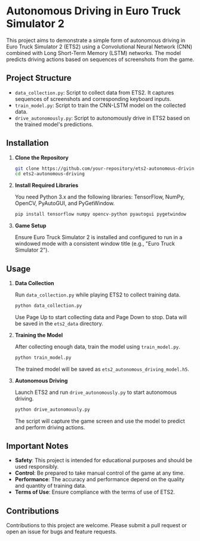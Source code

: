 
# Autonomous Driving in Euro Truck Simulator 2

This project aims to demonstrate a simple form of autonomous driving in Euro Truck Simulator 2 (ETS2) using a Convolutional Neural Network (CNN) combined with Long Short-Term Memory (LSTM) networks. The model predicts driving actions based on sequences of screenshots from the game.

## Project Structure

- `data_collection.py`: Script to collect data from ETS2. It captures sequences of screenshots and corresponding keyboard inputs.
- `train_model.py`: Script to train the CNN-LSTM model on the collected data.
- `drive_autonomously.py`: Script to autonomously drive in ETS2 based on the trained model's predictions.

## Installation

1. **Clone the Repository**
   
   ```bash
   git clone https://github.com/your-repository/ets2-autonomous-driving.git
   cd ets2-autonomous-driving
   ```

2. **Install Required Libraries**
   
   You need Python 3.x and the following libraries: TensorFlow, NumPy, OpenCV, PyAutoGUI, and PyGetWindow.

   ```bash
   pip install tensorflow numpy opencv-python pyautogui pygetwindow
   ```

3. **Game Setup**
   
   Ensure Euro Truck Simulator 2 is installed and configured to run in a windowed mode with a consistent window title (e.g., "Euro Truck Simulator 2").

## Usage

1. **Data Collection**
   
   Run `data_collection.py` while playing ETS2 to collect training data.
   
   ```bash
   python data_collection.py
   ```
   
   Use Page Up to start collecting data and Page Down to stop. Data will be saved in the `ets2_data` directory.

2. **Training the Model**
   
   After collecting enough data, train the model using `train_model.py`.
   
   ```bash
   python train_model.py
   ```
   
   The trained model will be saved as `ets2_autonomous_driving_model.h5`.

3. **Autonomous Driving**
   
   Launch ETS2 and run `drive_autonomously.py` to start autonomous driving.
   
   ```bash
   python drive_autonomously.py
   ```

   The script will capture the game screen and use the model to predict and perform driving actions.

## Important Notes

- **Safety**: This project is intended for educational purposes and should be used responsibly.
- **Control**: Be prepared to take manual control of the game at any time.
- **Performance**: The accuracy and performance depend on the quality and quantity of training data.
- **Terms of Use**: Ensure compliance with the terms of use of ETS2.

## Contributions

Contributions to this project are welcome. Please submit a pull request or open an issue for bugs and feature requests.
